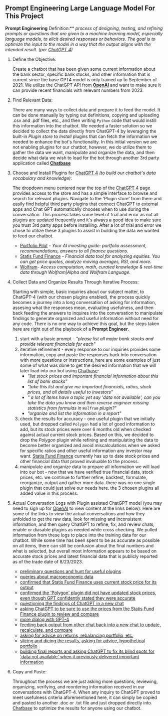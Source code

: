 ## Prompt Engineering Large Language Model For This Project


**Prompt Engineering** Definition:** *process of designing, testing, and refining prompts or questions that are given to a machine learning model, especially language models, to elicit desired responses or behaviors. The goal is to optimize the input to the model in a way that the output aligns with the intended result.*
*(per [ChatGPT 4](https://chat.openai.com/))*

1. Define the Objective: 

    Create a chatbot that has been given some current information about the bank sector, specific bank stocks, and other information that is current since the base GPT4 model is only trained up to September of 2021.  We utilize the ChatGPT API from **[OpenAI](https://openai.com/product)** and want to make sure it can provide recent financials with relevant numbers from 2023.

2. Find Relevant Data:

    There are many ways to collect data and prepare it to feed the model.  It can be done manually by typing out definitions, copying and uploading .csv and .pdf files, etc., and then writing `Python` code that would instill this information into the chatbot.  We needed a faster solution so we decided to collect the data directly from ChatGPT-4 by leveraging the built-in *Plugin store* to *Install* plugins that can fetch the information we needed to enhance the bot's functionality.  In this initial version we are not enabling plugins for our chatbot, however, we do utilize them to gather the data we want, manipulate and organize the data, and then decide what data we wish to load for the bot through another 3rd party application called **[Chatbase](https://www.chatbase.co/)**

3. Choose and Install Plugins for [ChatGPT 4](https://chat.openai.com/) *(to build our chatbot's data vocabulary and knowledge)*:

    The dropdown menu centered near the top of the [ChatGPT 4](https://chat.openai.com/) page provides access to the store and has a simple interface to browse and search for relevant plugins.  Navigate to the 'Plugin store' from there and easily find helpful third party plugins that connect ChatGPT to external apps and Chat GPT automatically chooses when to use during the conversation.  This process takes some level of trial and error as not all plugins are updated frequently and it's always a good idea to make sure you trust 3rd party apps before installing.  After a lot of trial and error we chose to utilize these 3 plugins to assist in building the data we wanted to feed our chatbot.
    + [Portfolio Pilot](https://portfoliopilot.com/) - *Your AI investing guide: portfolio assessment, recommendations, answers to all finance questions.*
    + [Statis Fund Finance](https://www.statisfund.com/about) - *Financial data tool for analyzing equities. You can get price quotes, analyze moving averages, RSI, and more.*
    + [Wolfram](https://products.wolframalpha.com/api)- *Access computation, math, curated knowledge & real-time data through Wolfram|Alpha and Wolfram Language.*

4. Collect Data and Organize Results Through Iterative Process:

    Starting with simple, basic inquiries about our subject matter, to ChatGPT-4 (with our chosen plugins enabled), the process quickly becomes a journey into a long conversation of asking for information, assesing what the responses mean, evaluating usefulness, and then back feeding the answers to inquires into the conversation to manipulate findings to generate organized and useful information without need for any code.  There is no one way to achieve this goal, but the steps taken here are right out of the playbook of a **Prompt Engineer**.
    1. start with a basic prompt - *"please list all major bank stocks and provide relevant financials for each"*
    2. iterative refinement - every response to our inquiries provides some information, copy and paste the responses back into conversation with more questions or instructions, here are some examples of just some of what was done to get the desired information that we will later load into our bot using [Chatbase](https://www.chatbase.co/):
        + *"list stock prices and important financial information about this list of bank stocks"* 
        + *"take this list and give me important financials, ratios, stock prices, and all details useful to investors"*
        + *" a lot of items have a topic yet say 'data not available', can you take the data you know and then reverse engineer missing statistics from formulas in `Wolfram` plugin?"*
        + *"organize and list the information in a report"*
    3. check the results for accuracy - one useful plugin that we initially used, but dropped called `Polygon` had a lot of good information to add, but its stock prices were over 6 months old when checked against actual current stock prices.  Based on this, we decided to drop the *Polygon* plugin while refining and manipulating the data to become better organized and avoid miscalculations when we asked for specific ratios and other useful information any investor may want.  [Statis Fund Finance](https://www.statisfund.com/about) currently has up to date stock prices and other financial data that proved invaluable to the process.
    4. manipulate and organize data to prepare all information we will load into our bot - now that we have verified true financial data, stock prices, etc. we continue to further refine, backtest, formulate, reorganize, output and gather more data.  there was no one single plugin that could just solve our needs here.  the 3 chosen plugins all added value in this process.

5. Actual Conversation Logs with Plugin assisted ChatGPT model (you may need to sign up for [OpenAI](https://openai.com/) to view content at the links below):
    Here are some of the links to view the actual conversations and how they unfolded to get the raw data, look for missing and inconsistent information, and then query ChatGPT to refine, fix, and review chats, enable or diasable plugins as needed while cross checking.  We pulled information from these logs to place into the training data for our chatbot.  While some time has been spent to be as accurate as possible on all items, there can still be confusion about the final numbers and what is selected, but overall most information appears to be based on accurate stock prices and latest financial data that is publicly reported as of the trade date of 8/23/2023.
    + [preliminary questions and hunt for useful plugins](https://chat.openai.com/share/7ce7ea02-553b-47c1-943b-e4d7840638c6)
    + [queries about macroeconomic data](https://chat.openai.com/share/7ce7ea02-553b-47c1-943b-e4d7840638c6)
    + [confirmed that Statis Fund Finance uses current stock price for its output](https://chat.openai.com/share/5b09cd35-46a1-4b4b-8c0c-37e9e26e3f7e)
    + [confirmed the 'Polygon' plugin did not have updated stock prices, even though GPT confidently stated they were accurate](https://chat.openai.com/share/d3c6c114-326c-4f61-b3bd-2a0443c2230e)
    + [questioning the findings of ChatGPT in a new chat](https://chat.openai.com/share/d3c6c114-326c-4f61-b3bd-2a0443c2230e)
    + [asking ChatGPT to be sure to use the prices from the Statis Fund Finance plugin to review and compare](https://chat.openai.com/share/38e3eeb0-5084-4f16-899b-8d1b1b66853d)
    + [more dialog with GPT-4](https://chat.openai.com/share/556bdec5-2561-41f5-a9aa-f14478240225)
    + [feeding back output from other chat back into a new chat to update, recalculate, and compare](https://chat.openai.com/share/c6066d95-9a9d-4cab-a847-84c0eb9338fb)
    + [asking for advice on returns, rebalancing portfolio, etc.](https://chat.openai.com/share/7ff1de54-2f2c-4ac3-b000-e6e183c7d9f8)
    + [slicing and dicing the results, asking for advice, hypothetical portfolio](https://chat.openai.com/share/e5ca29c6-3469-4b28-a20d-87ed841e73ec)
    + [building final reports and asking ChatGPT to fix its blind spots for 'data not available' when it previously delivered important information](https://chat.openai.com/share/3733544e-4bb9-46c0-a10f-435f52c08a47)

6. Copy and Paste: 

    Throughout the process we are just asking more questions, reviewing, organizing, verifying, and reordering information received in our conversations with ChatGPT-4.  When any inquiry to ChatGPT proved to meet usefulness criteria aforementioned here, it can simply be copied and pasted to another .doc or .txt file and just dropped directly into [Chatbase](https://www.chatbase.co/) to optimize the results for anyone using our chatbot.
